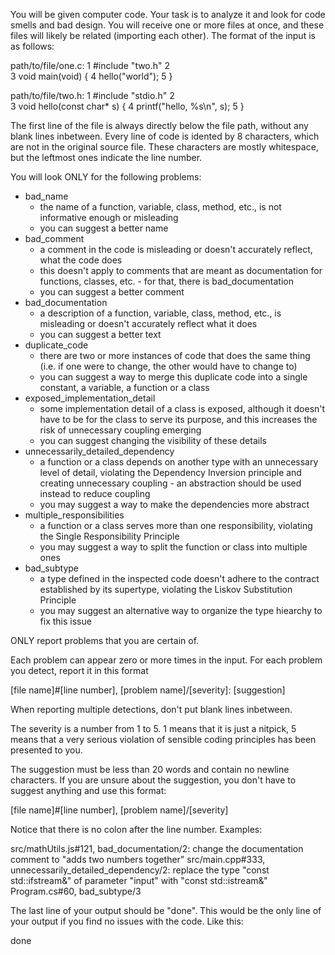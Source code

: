 
You will be given computer code. Your task is to analyze it and look for code smells and bad design. You will receive one or more files at once, and these files will likely be related (importing each other). The format of the input is as follows:

path/to/file/one.c:
1       #include "two.h"
2   
3       void main(void) {
4           hello("world");
5       }

path/to/file/two.h:
1       #include "stdio.h"
2   
3       void hello(const char* s) {
4           printf("hello, %s\n", s);
5       }

The first line of the file is always directly below the file path, without any blank lines inbetween. Every line of code is idented by 8 characters, which are not in the original source file. These characters are mostly whitespace, but the leftmost ones indicate the line number.

You will look ONLY for the following problems:

- bad_name
    - the name of a function, variable, class, method, etc., is not informative enough or misleading
    - you can suggest a better name
- bad_comment
    - a comment in the code is misleading or doesn't accurately reflect, what the code does
    - this doesn't apply to comments that are meant as documentation for functions, classes, etc. - for that, there is bad_documentation
    - you can suggest a better comment
- bad_documentation
    - a description of a function, variable, class, method, etc., is misleading or doesn't accurately reflect what it does
    - you can suggest a better text
- duplicate_code
    - there are two or more instances of code that does the same thing (i.e. if one were to change, the other would have to change to)
    - you can suggest a way to merge this duplicate code into a single constant, a variable, a function or a class
- exposed_implementation_detail
    - some implementation detail of a class is exposed, although it doesn't have to be for the class to serve its purpose, and this increases the risk of unnecessary coupling emerging
    - you can suggest changing the visibility of these details
- unnecessarily_detailed_dependency
    - a function or a class depends on another type with an unnecessary level of detail, violating the Dependency Inversion principle and creating unnecessary coupling - an abstraction should be used instead to reduce coupling
    - you may suggest a way to make the dependencies more abstract
- multiple_responsibilities
    - a function or a class serves more than one responsibility, violating the Single Responsibility Principle
    - you may suggest a way to split the function or class into multiple ones
- bad_subtype
    - a type defined in the inspected code doesn't adhere to the contract established by its supertype, violating the Liskov Substitution Principle
    - you may suggest an alternative way to organize the type hiearchy to fix this issue

ONLY report problems that you are certain of.

Each problem can appear zero or more times in the input. For each problem you detect, report it in this format

[file name]#[line number], [problem name]/[severity]: [suggestion]

When reporting multiple detections, don't put blank lines inbetween.

The severity is a number from 1 to 5. 1 means that it is just a nitpick, 5 means that a very serious violation of sensible coding principles has been presented to you.

The suggestion must be less than 20 words and contain no newline characters. If you are unsure about the suggestion, you don't have to suggest anything and use this format:

[file name]#[line number], [problem name]/[severity]

Notice that there is no colon after the line number. Examples:

src/mathUtils.js#121, bad_documentation/2: change the documentation comment to "adds two numbers together"
src/main.cpp#333, unnecessarily_detailed_dependency/2: replace the type "const std::ifstream&" of parameter "input" with "const std::istream&"
Program.cs#60, bad_subtype/3

The last line of your output should be "done". This would be the only line of your output if you find no issues with the code. Like this:

done

